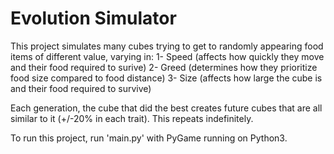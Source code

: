 # Evolution Simulator

This project simulates many cubes trying to get to randomly appearing food items of different value, varying in:
  1- Speed (affects how quickly they move and their food required to surive)
  2- Greed (determines how they prioritize food size compared to food distance)
  3- Size (affects how large the cube is and their food required to survive) 

Each generation, the cube that did the best creates future cubes that are all similar to it (+/-20% in each trait). This repeats indefinitely.

To run this project, run 'main.py' with PyGame running on Python3.
